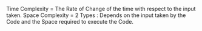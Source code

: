 Time Complexity = The Rate of Change of the time with respect to the input taken.
Space Complexity = 2 Types : Depends on the input taken by the Code and the Space required to execute the Code.
